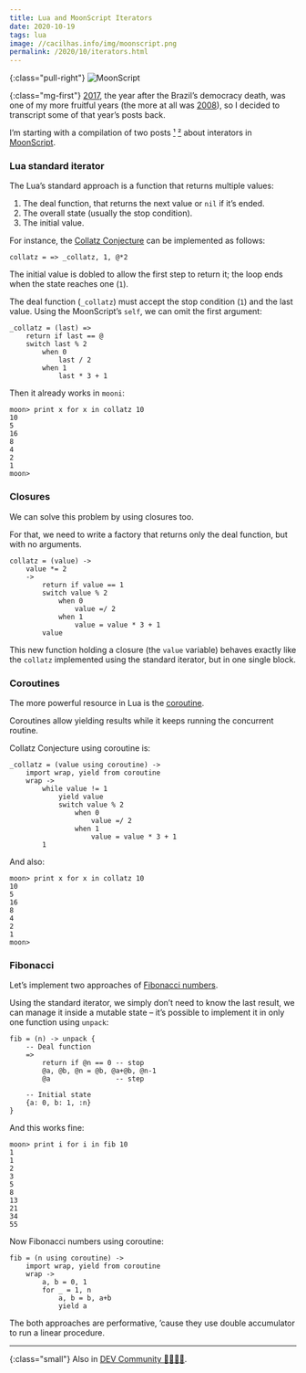 ```yaml
---
title: Lua and MoonScript Iterators
date: 2020-10-19
tags: lua
image: //cacilhas.info/img/moonscript.png
permalink: /2020/10/iterators.html
---
```

[2008]: https://kodumaro.blogspot.com/2008/
[collatz]: https://planetmath.org/CollatzProblem
[coroutine]: https://www.lua.org/pil/9.1.html
[dev.to]: https://dev.to/cacilhas/lua-moonscript-iterators-1fd0
[fibonacci]: https://encyclopediaofmath.org/index.php?title=Fibonacci_numbers
[legacy]: /legacy.html
[mais-reiteradores]: /2017/02/mais-reiteradores-em-moonscript.html
[moonscript]: https://moonscript.org/
[reiteradores]: /2017/02/reiteradores-em-moonscript.html

{:class="pull-right"} <img src="{{{ image }}}" alt="MoonScript" />

{:class="mg-first"} [2017][legacy], the year after the Brazil’s democracy death,
was one of my more fruitful years (the more at all was [2008][2008]), so I
decided to transcript some of that year’s posts back.

I’m starting with a compilation of two
posts&nbsp;[¹][reiteradores]&nbsp;[²][mais-reiteradores] about interators in
[MoonScript][moonscript].

### Lua standard iterator

The Lua’s standard approach is a function that returns multiple values:

1. The deal function, that returns the next value or `nil` if it’s ended.
1. The overall state (usually the stop condition).
1. The initial value.

For instance, the [Collatz Conjecture][collatz] can be implemented as follows:

```moonscript
collatz = => _collatz, 1, @*2
```

The initial value is dobled to allow the first step to return it; the loop ends
when the state reaches one (`1`).

The deal function (`_collatz`) must accept the stop condition (`1`) and the
last value. Using the MoonScript’s `self`, we can omit the first argument:

```moonscript
_collatz = (last) =>
    return if last == @
    switch last % 2
        when 0
            last / 2
        when 1
            last * 3 + 1
```

Then it already works in `mooni`:

```
moon> print x for x in collatz 10
10
5
16
8
4
2
1
moon>
```

### Closures

We can solve this problem by using closures too.

For that, we need to write a factory that returns only the deal function, but
with no arguments.

```moonscript
collatz = (value) ->
    value *= 2
    ->
        return if value == 1
        switch value % 2
            when 0
                value =/ 2
            when 1
                value = value * 3 + 1
        value
```

This new function holding a closure (the `value` variable) behaves exactly like
the `collatz` implemented using the standard iterator, but in one single block.

### Coroutines

The more powerful resource in Lua is the [coroutine][coroutine].

Coroutines allow yielding results while it keeps running the concurrent routine.

Collatz Conjecture using coroutine is:

```moonscript
_collatz = (value using coroutine) ->
    import wrap, yield from coroutine
    wrap ->
        while value != 1
            yield value
            switch value % 2
                when 0
                    value =/ 2
                when 1
                    value = value * 3 + 1
        1
```

And also:

```
moon> print x for x in collatz 10
10
5
16
8
4
2
1
moon>
```

### Fibonacci

Let’s implement two approaches of [Fibonacci numbers][fibonacci].

Using the standard iterator, we simply don’t need to know the last result,
we can manage it inside a mutable state – it’s possible to implement it in only
one function using `unpack`:

```moonscript
fib = (n) -> unpack {
    -- Deal function
    =>
        return if @n == 0 -- stop
        @a, @b, @n = @b, @a+@b, @n-1
        @a                -- step

    -- Initial state
    {a: 0, b: 1, :n}
}
```

And this works fine:

```
moon> print i for i in fib 10
1
1
2
3
5
8
13
21
34
55
```

Now Fibonacci numbers using coroutine:

```moonscript
fib = (n using coroutine) ->
    import wrap, yield from coroutine
    wrap ->
        a, b = 0, 1
        for _ = 1, n
            a, b = b, a+b
            yield a
```

The both approaches are performative, ’cause they use double accumulator to run
a linear procedure.

-----

{:class="small"} Also in [DEV Community 👩‍💻👨‍💻][dev.to].
